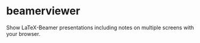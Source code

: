 # beamerviewer
Show LaTeX-Beamer presentations including notes on multiple screens with your browser.
